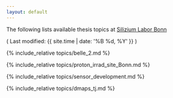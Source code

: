 ```yaml
---
layout: default
---
```


The following lists available thesis topics at [Silizium Labor Bonn](https://github.com/SiLab-Bonn)

( Last modified: {{ site.time | date: '%B %d, %Y' }} )

{% include_relative topics/belle_2.md %}

{% include_relative topics/proton_irrad_site_Bonn.md %}

{% include_relative topics/sensor_development.md %}

{% include_relative topics/dmaps_tj.md %}
